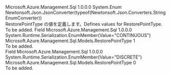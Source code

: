 <Type Name="RestorePointType" FullName="Microsoft.Azure.Management.Sql.Models.RestorePointType">
  <TypeSignature Language="C#" Value="public enum RestorePointType" />
  <TypeSignature Language="ILAsm" Value=".class public auto ansi sealed RestorePointType extends System.Enum" />
  <TypeSignature Language="DocId" Value="T:Microsoft.Azure.Management.Sql.Models.RestorePointType" />
  <TypeSignature Language="VB.NET" Value="Public Enum RestorePointType" />
  <TypeSignature Language="F#" Value="type RestorePointType = " />
  <AssemblyInfo>
    <AssemblyName>Microsoft.Azure.Management.Sql</AssemblyName>
    <AssemblyVersion>1.0.0.0</AssemblyVersion>
  </AssemblyInfo>
  <Base>
    <BaseTypeName>System.Enum</BaseTypeName>
  </Base>
  <Attributes>
    <Attribute>
      <AttributeName>Newtonsoft.Json.JsonConverter(typeof(Newtonsoft.Json.Converters.StringEnumConverter))</AttributeName>
    </Attribute>
  </Attributes>
  <Docs>
    <summary>
            <span data-ttu-id="002a5-101">RestorePointType の値を定義します。</span><span class="sxs-lookup"><span data-stu-id="002a5-101">Defines values for RestorePointType.</span></span>
            </summary>
    <remarks>To be added.</remarks>
  </Docs>
  <Members>
    <Member MemberName="CONTINUOUS">
      <MemberSignature Language="C#" Value="CONTINUOUS" />
      <MemberSignature Language="ILAsm" Value=".field public static literal valuetype Microsoft.Azure.Management.Sql.Models.RestorePointType CONTINUOUS = int32(1)" />
      <MemberSignature Language="DocId" Value="F:Microsoft.Azure.Management.Sql.Models.RestorePointType.CONTINUOUS" />
      <MemberSignature Language="VB.NET" Value="CONTINUOUS" />
      <MemberSignature Language="F#" Value="CONTINUOUS = 1" Usage="Microsoft.Azure.Management.Sql.Models.RestorePointType.CONTINUOUS" />
      <MemberType>Field</MemberType>
      <AssemblyInfo>
        <AssemblyName>Microsoft.Azure.Management.Sql</AssemblyName>
        <AssemblyVersion>1.0.0.0</AssemblyVersion>
      </AssemblyInfo>
      <Attributes>
        <Attribute>
          <AttributeName>System.Runtime.Serialization.EnumMember(Value="CONTINUOUS")</AttributeName>
        </Attribute>
      </Attributes>
      <ReturnValue>
        <ReturnType>Microsoft.Azure.Management.Sql.Models.RestorePointType</ReturnType>
      </ReturnValue>
      <MemberValue>1</MemberValue>
      <Docs>
        <summary>To be added.</summary>
      </Docs>
    </Member>
    <Member MemberName="DISCRETE">
      <MemberSignature Language="C#" Value="DISCRETE" />
      <MemberSignature Language="ILAsm" Value=".field public static literal valuetype Microsoft.Azure.Management.Sql.Models.RestorePointType DISCRETE = int32(0)" />
      <MemberSignature Language="DocId" Value="F:Microsoft.Azure.Management.Sql.Models.RestorePointType.DISCRETE" />
      <MemberSignature Language="VB.NET" Value="DISCRETE" />
      <MemberSignature Language="F#" Value="DISCRETE = 0" Usage="Microsoft.Azure.Management.Sql.Models.RestorePointType.DISCRETE" />
      <MemberType>Field</MemberType>
      <AssemblyInfo>
        <AssemblyName>Microsoft.Azure.Management.Sql</AssemblyName>
        <AssemblyVersion>1.0.0.0</AssemblyVersion>
      </AssemblyInfo>
      <Attributes>
        <Attribute>
          <AttributeName>System.Runtime.Serialization.EnumMember(Value="DISCRETE")</AttributeName>
        </Attribute>
      </Attributes>
      <ReturnValue>
        <ReturnType>Microsoft.Azure.Management.Sql.Models.RestorePointType</ReturnType>
      </ReturnValue>
      <MemberValue>0</MemberValue>
      <Docs>
        <summary>To be added.</summary>
      </Docs>
    </Member>
  </Members>
</Type>
